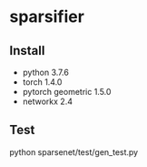 # sparsifier

## Install

* python 3.7.6
* torch                 1.4.0               
* pytorch geometric     1.5.0
* networkx              2.4

## Test
python sparsenet/test/gen_test.py
